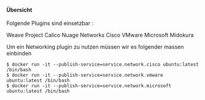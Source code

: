 #### Übersicht
Folgende Plugins sind einsetzbar :

Weave
Project Calico
Nuage Networks
Cisco
VMware
Microsoft
Midokura

Um ein Networking plugin zu nutzen müssen wir es folgender massen einbinden 
```
$ docker run -it --publish-service=service.network.cisco ubuntu:latest /bin/bash
$ docker run -it --publish-service=service.network.vmware ubuntu:latest /bin/bash
$ docker run -it --publish-service=service.network.microsoft ubuntu:latest /bin/bash
```

